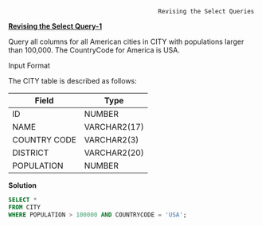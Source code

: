                                               Revising the Select Queries
                                              
**[Revising the Select Query-1](https://www.hackerrank.com/challenges/revising-the-select-query)**

Query all columns for all American cities in CITY with populations larger than 100,000. The CountryCode for America is USA.

Input Format

The CITY table is described as follows:

|  Field | Type |
|-------|-----|
| ID  | NUMBER |
| NAME | VARCHAR2(17)   |
| COUNTRY CODE  | VARCHAR2(3)  |
| DISTRICT |  VARCHAR2(20) |
| POPULATION | NUMBER |

**Solution**
```sql
SELECT *
FROM CITY
WHERE POPULATION > 100000 AND COUNTRYCODE = 'USA';
```
